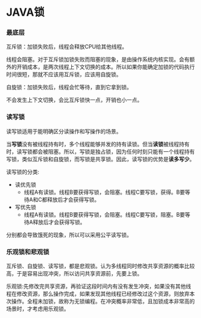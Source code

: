 # JAVA锁

### 最底层

互斥锁：加锁失败后，线程会释放CPU给其他线程。

线程会阻塞。对于互斥锁加锁失败而阻塞的现象，是由操作系统内核实现。会有额外的开销成本，是两次线程上下文切换的成本。所以如果你能确定加锁的代码执行时间很短，那就不应该用互斥锁，应该用自旋锁。

自旋锁：加锁失败后，线程会忙等待，直到它拿到锁。

不会发生上下文切换，会比互斥锁快一点，开销也小一点。



### 读写锁

读写锁适用于能明确区分读操作和写操作的场景。

当**写锁**没有被线程持有时，多个线程能够并发的持有读锁。但当**读锁**被线程持有时，读写锁都会被阻塞。所以，写锁是独占锁，因为任何时刻只能有一个线程持有写锁，类似互斥锁和自旋锁，而写锁是共享锁。因此，读写锁的优势是**读多写少**。

读写锁的分类:

* 读优先锁
  * 线程A有读锁。线程B要获得写锁，会阻塞。线程C要写锁，获得。B要等待A和C都释放后才会获得写锁。
* 写优先锁
  * 线程A有读锁。线程B要获得写锁，会阻塞。线程C要写锁，阻塞。B要等待A释放后才会获得写锁。

分别都会导致饿死的现象，所以可以采用公平读写锁。

### 乐观锁和悲观锁

互斥锁、自旋锁、读写锁，都是悲观锁。认为多线程同时修改共享资源的概率比较高，于是容易出现冲突，所以访问共享资源前，先要上锁。

乐观锁:先修改完共享资源，再验证这段时间内有没有发生冲突，如果没有其他线程在修改资源，那么操作完成，如果发现其他线程已经修改过这个资源，则放弃本次操作。全程未加锁，故称为无锁编程。在冲突概率非常低，且加锁成本非常高的场景时，才考虑用乐观锁。

